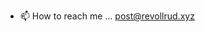 
- 📫 How to reach me ...
      post@revollrud.xyz

<!---
revollrud/revollrud is a ✨ special ✨ repository because its `README.md` (this file) appears on your GitHub profile.
You can click the Preview link to take a look at your changes.
--->
